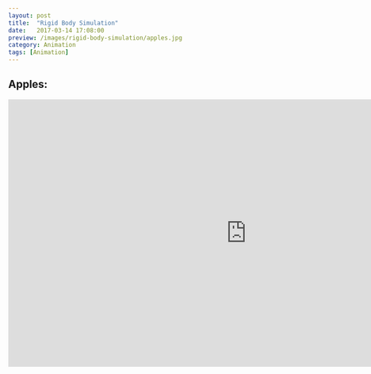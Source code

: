 ```yaml
---
layout: post
title:  "Rigid Body Simulation"
date:   2017-03-14 17:08:00
preview: /images/rigid-body-simulation/apples.jpg
category: Animation
tags: [Animation]
---
```


Apples:
---
<iframe src="https://player.vimeo.com/video/208399787" width="960" height="540" frameborder="0" webkitallowfullscreen mozallowfullscreen allowfullscreen></iframe>